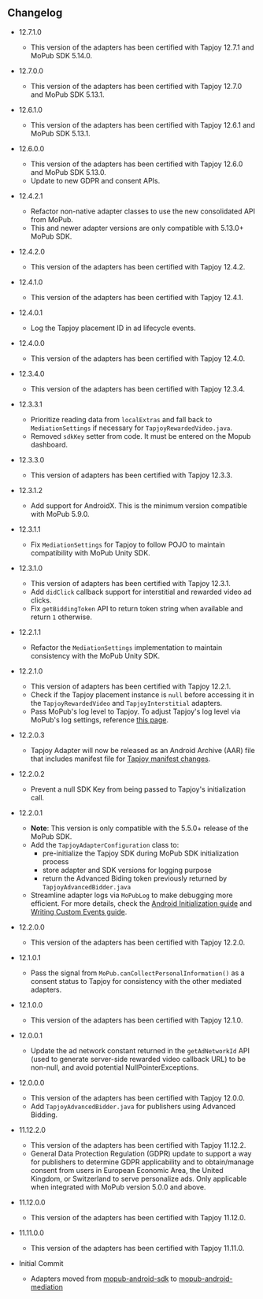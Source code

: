 ## Changelog
  * 12.7.1.0
    * This version of the adapters has been certified with Tapjoy 12.7.1 and MoPub SDK 5.14.0.

  * 12.7.0.0
    * This version of the adapters has been certified with Tapjoy 12.7.0 and MoPub SDK 5.13.1.
    
  * 12.6.1.0
    * This version of the adapters has been certified with Tapjoy 12.6.1 and MoPub SDK 5.13.1.

  * 12.6.0.0
    * This version of the adapters has been certified with Tapjoy 12.6.0 and MoPub SDK 5.13.0.
    * Update to new GDPR and consent APIs.

  * 12.4.2.1
    * Refactor non-native adapter classes to use the new consolidated API from MoPub.
    * This and newer adapter versions are only compatible with 5.13.0+ MoPub SDK.

  * 12.4.2.0
    * This version of the adapters has been certified with Tapjoy 12.4.2.

  * 12.4.1.0
    * This version of the adapters has been certified with Tapjoy 12.4.1.

  * 12.4.0.1
    * Log the Tapjoy placement ID in ad lifecycle events.

  * 12.4.0.0
    * This version of the adapters has been certified with Tapjoy 12.4.0.

  * 12.3.4.0
    * This version of the adapters has been certified with Tapjoy 12.3.4.

  * 12.3.3.1
    * Prioritize reading data from `localExtras` and fall back to `MediationSettings` if necessary for `TapjoyRewardedVideo.java`.
    * Removed `sdkKey` setter from code. It must be entered on the Mopub dashboard.
    
  * 12.3.3.0
    * This version of adapters has been certified with Tapjoy 12.3.3.

  * 12.3.1.2
    * Add support for AndroidX. This is the minimum version compatible with MoPub 5.9.0.

  * 12.3.1.1
    * Fix `MediationSettings` for Tapjoy to follow POJO to maintain compatibility with MoPub Unity SDK.

  * 12.3.1.0
    * This version of adapters has been certified with Tapjoy 12.3.1.
    * Add `didClick` callback support for interstitial and rewarded video ad clicks.
    * Fix `getBiddingToken` API to return token string when available and return `1` otherwise.

  * 12.2.1.1
    * Refactor the `MediationSettings` implementation to maintain consistency with the MoPub Unity SDK.

  * 12.2.1.0
    * This version of adapters has been certified with Tapjoy 12.2.1.
    * Check if the Tapjoy placement instance is `null` before accessing it in the `TapjoyRewardedVideo` and `TapjoyInterstitial` adapters.
    * Pass MoPub's log level to Tapjoy. To adjust Tapjoy's log level via MoPub's log settings, reference [this page](https://developers.mopub.com/publishers/android/test/#enable-logging).

  * 12.2.0.3
    * Tapjoy Adapter will now be released as an Android Archive (AAR) file that includes manifest file for [Tapjoy manifest changes](https://dev.tapjoy.com/sdk-integration/android/getting-started-guide-publishers-android/#toc_add-app-permissions-and-activities).

  * 12.2.0.2
    * Prevent a null SDK Key from being passed to Tapjoy's initialization call.

  * 12.2.0.1
    * **Note**: This version is only compatible with the 5.5.0+ release of the MoPub SDK.
    * Add the `TapjoyAdapterConfiguration` class to: 
         * pre-initialize the Tapjoy SDK during MoPub SDK initialization process
         * store adapter and SDK versions for logging purpose
         * return the Advanced Biding token previously returned by `TapjoyAdvancedBidder.java`
    * Streamline adapter logs via `MoPubLog` to make debugging more efficient. For more details, check the [Android Initialization guide](https://developers.mopub.com/docs/android/initialization/) and [Writing Custom Events guide](https://developers.mopub.com/docs/android/custom-events/).

  * 12.2.0.0
    * This version of the adapters has been certified with Tapjoy 12.2.0.
    
  * 12.1.0.1
    * Pass the signal from `MoPub.canCollectPersonalInformation()` as a consent status to Tapjoy for consistency with the other mediated adapters.

  * 12.1.0.0
    * This version of the adapters has been certified with Tapjoy 12.1.0.

  * 12.0.0.1
    * Update the ad network constant returned in the `getAdNetworkId` API (used to generate server-side rewarded video callback URL) to be non-null, and avoid potential NullPointerExceptions.

  * 12.0.0.0
    * This version of the adapters has been certified with Tapjoy 12.0.0.
    * Add `TapjoyAdvancedBidder.java` for publishers using Advanced Bidding.

  * 11.12.2.0
    * This version of the adapters has been certified with Tapjoy 11.12.2.
    * General Data Protection Regulation (GDPR) update to support a way for publishers to determine GDPR applicability and to obtain/manage consent from users in European Economic Area, the United Kingdom, or Switzerland to serve personalize ads. Only applicable when integrated with MoPub version 5.0.0 and above.

  * 11.12.0.0
    * This version of the adapters has been certified with Tapjoy 11.12.0.

  * 11.11.0.0
    * This version of the adapters has been certified with Tapjoy 11.11.0.

  * Initial Commit
  	* Adapters moved from [mopub-android-sdk](https://github.com/mopub/mopub-android-sdk) to [mopub-android-mediation](https://github.com/mopub/mopub-android-mediation/)

